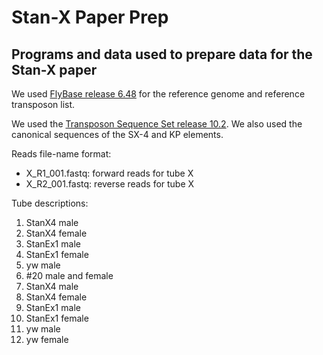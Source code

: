 # Stan-X Paper Prep

## Programs and data used to prepare data for the Stan-X paper

We used [FlyBase release 6.48](http://ftp.flybase.net/releases/FB2022_05/dmel_r6.48/fasta/) for the reference genome and reference transposon list.

We used the [Transposon Sequence Set release 10.2](https://github.com/bergmanlab/drosophila-transposons/blob/master/releases/D_mel_transposon_sequence_set_v10.2.fa). We also used the canonical sequences of the SX-4 and KP elements.

Reads file-name format:

- X_R1_001.fastq: forward reads for tube X
- X_R2_001.fastq: reverse reads for tube X

Tube descriptions:

1. StanX4 male
2. StanX4 female
3. StanEx1 male
4. StanEx1 female
5. yw male
6. #20 male and female
7. StanX4 male
8. StanX4 female
9. StanEx1 male
10. StanEx1 female
11. yw male
12. yw female